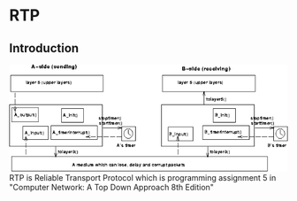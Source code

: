 # RTP
## Introduction
![](static/struct.png)
RTP is Reliable Transport Protocol which is programming assignment 5 in "Computer Network: A Top Down Approach 8th Edition"